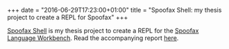 +++
date = "2016-06-29T17:23:00+01:00"
title = "Spoofax Shell: my thesis project to create a REPL for Spoofax"
+++

[Spoofax Shell](https://github.com/spoofax-shell-2016) is my thesis
project to create a REPL for the [Spoofax Language
Workbench](https://metaborg.org/en/latest/).  Read the accompanying
report
[here](https://repository.tudelft.nl/islandora/object/uuid:d8cd3d2f-9667-4b9e-9d25-f3e6e7d3a31f?collection=education).

